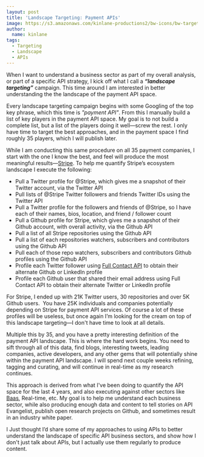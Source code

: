 ```yaml
---
layout: post
title: 'Landscape Targeting: Payment APIs'
image: https://s3.amazonaws.com/kinlane-productions2/bw-icons/bw-target.png
author:
  name: kinlane
tags:
  - Targeting
  - Landscape
  - APIs
---
```

When I want to understand a business sector as part of my overall analysis, or part of a specific API strategy, I kick off what I call a **_“landscape targeting”_** campaign. This time around I am interested in better understanding the the landscape of the payment API space.

Every landscape targeting campaign begins with some Googling of the top key phrase, which this time is _"payment API"_. From this I manually build a list of key players in the payment API space. My goal is to not build a complete list, but a list of the players doing it well—screw the rest. I only have time to target the best approaches, and in the payment space I find roughly 35 players, which I will publish later.

While I am conducting this same procedure on all 35 payment companies, I start with the one I know the best, and feel will produce the most meaningful results—[Stripe](https://stripe.com/). To help me quantify Stripe’s ecosystem landscape I execute the following:

*   Pull a Twitter profile for @Stripe, which gives me a snapshot of their Twitter account, via the Twitter API
*   Pull lists of @Stripe Twitter followers and friends Twitter IDs using the Twitter API
*   Pull a Twitter profile for the followers and friends of @Stripe, so I have each of their names, bios, location, and friend / follower count
*   Pull a Github profile for Stripe, which gives me a snapshot of their Github account, with overall activity, via the Github API
*   Pull a list of all Stripe repositories using the Github API
*   Pull a list of each repositories watchers, subscribers and contributors using the Github API
*   Pull each of those repo watchers, subscribers and contributors Github profiles using the Github API
*   Profile each Twitter follower using [Full Contact API](http://www.fullcontact.com/developer/) to obtain their alternate Github or LinkedIn profile
*   Profile each Github user that shared their email address using Full Contact API to obtain their alternate Twitter or LinkedIn profile

For Stripe, I ended up with 21K Twitter users, 30 repositories and over 5K Github users.  You have 25K individuals and companies potentially depending on Stripe for payment API services. Of course a lot of these profiles will be useless, but once again I’m looking for the cream on top of this landscape targeting—I don't have time to look at all details.

Multiple this by 35, and you have a pretty interesting definition of the payment API landscape. This is where the hard work begins. You need to sift through all of this data, find blogs, interesting tweets, leading companies, active developers, and any other gems that will potentially shine within the payment API landscape. I will spend next couple weeks refining, tagging and curating, and will continue in real-time as my research continues.

This approach is derived from what I've been doing to quantify the API space for the last 4 years, and also executing against other sectors like [Baas](http://baas.apievangelist.com/), Real-time, etc. My goal is to help me understand each business sector, while also producing enough data and content to tell stories on API Evangelist, publish open research projects on Github, and sometimes result in an industry white paper.

I Just thought I’d share some of my approaches to using APIs to better understand the landscape of specific API business sectors, and show how I don't just talk about APIs, but I actually use them regularly to produce content.